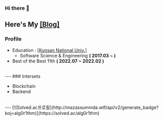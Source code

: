 ### Hi there 👋

Here's My [[Blog]](https://velog.io/@alg0r1thm)
<br>
---
### Profile

* Education : [[Kunsan National Univ.]](https://www.kunsan.ac.kr/)
    * Software Science & Engineering **( 2017.03 ~ )**
* Best of the Best 11th **( 2022.07 ~ 2022.02 )**
<br>
---
### Intersets

* Blockchain
* Backend
<br>
---
[![Solved.ac프로필](http://mazassumnida.wtf/api/v2/generate_badge?boj=alg0r1thm)](https://solved.ac/alg0r1thm)<br>
